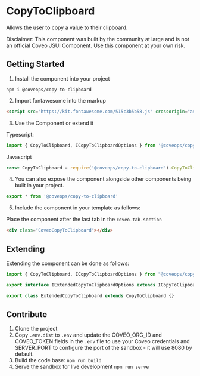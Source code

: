 # CopyToClipboard

Allows the user to copy a value to their clipboard.

Disclaimer: This component was built by the community at large and is not an official Coveo JSUI Component. Use this component at your own risk.

## Getting Started

1. Install the component into your project

```
npm i @coveops/copy-to-clipboard
```

2. Import fontawesome into the markup

```html
<script src="https://kit.fontawesome.com/515c3b5b58.js" crossorigin="anonymous"></script>
```

3. Use the Component or extend it

Typescript:

```javascript
import { CopyToClipboard, ICopyToClipboardOptions } from '@coveops/copy-to-clipboard';
```

Javascript

```javascript
const CopyToClipboard = require('@coveops/copy-to-clipboard').CopyToClipboard;
```

4. You can also expose the component alongside other components being built in your project.

```javascript
export * from '@coveops/copy-to-clipboard'
```

5. Include the component in your template as follows:

Place the component after the last tab in the `coveo-tab-section`

```html
<div class="CoveoCopyToClipboard"></div>
```

## Extending

Extending the component can be done as follows:

```javascript
import { CopyToClipboard, ICopyToClipboardOptions } from "@coveops/copy-to-clipboard";

export interface IExtendedCopyToClipboardOptions extends ICopyToClipboardOptions {}

export class ExtendedCopyToClipboard extends CopyToClipboard {}
```

## Contribute

1. Clone the project
2. Copy `.env.dist` to `.env` and update the COVEO_ORG_ID and COVEO_TOKEN fields in the `.env` file to use your Coveo credentials and SERVER_PORT to configure the port of the sandbox - it will use 8080 by default.
3. Build the code base: `npm run build`
4. Serve the sandbox for live development `npm run serve`